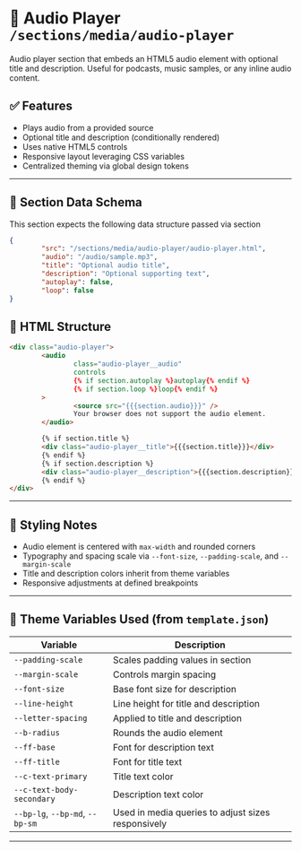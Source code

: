 # 📂 Audio Player `/sections/media/audio-player`

Audio player section that embeds an HTML5 audio element with optional title and description. Useful for podcasts, music samples, or any inline audio content.

## ✅ Features

-   Plays audio from a provided source
-   Optional title and description (conditionally rendered)
-   Uses native HTML5 controls
-   Responsive layout leveraging CSS variables
-   Centralized theming via global design tokens

---

## 🧾 Section Data Schema

This section expects the following data structure passed via section

```json
{
        "src": "/sections/media/audio-player/audio-player.html",
        "audio": "/audio/sample.mp3",
        "title": "Optional audio title",
        "description": "Optional supporting text",
        "autoplay": false,
        "loop": false
}
```

## 🧱 HTML Structure

```html
<div class="audio-player">
        <audio
                class="audio-player__audio"
                controls
                {% if section.autoplay %}autoplay{% endif %}
                {% if section.loop %}loop{% endif %}
        >
                <source src="{{{section.audio}}}" />
                Your browser does not support the audio element.
        </audio>

        {% if section.title %}
        <div class="audio-player__title">{{{section.title}}}</div>
        {% endif %}
        {% if section.description %}
        <div class="audio-player__description">{{{section.description}}}</div>
        {% endif %}
</div>
```

---

## 🎨 Styling Notes

-   Audio element is centered with `max-width` and rounded corners
-   Typography and spacing scale via `--font-size`, `--padding-scale`, and `--margin-scale`
-   Title and description colors inherit from theme variables
-   Responsive adjustments at defined breakpoints

---

## 🧩 Theme Variables Used (from `template.json`)

| Variable                        | Description                                        |
| ------------------------------- | -------------------------------------------------- |
| `--padding-scale`               | Scales padding values in section                   |
| `--margin-scale`                | Controls margin spacing                            |
| `--font-size`                   | Base font size for description                     |
| `--line-height`                 | Line height for title and description              |
| `--letter-spacing`              | Applied to title and description                   |
| `--b-radius`                    | Rounds the audio element                           |
| `--ff-base`                     | Font for description text                          |
| `--ff-title`                    | Font for title text                                |
| `--c-text-primary`              | Title text color                                   |
| `--c-text-body-secondary`       | Description text color                             |
| `--bp-lg`, `--bp-md`, `--bp-sm` | Used in media queries to adjust sizes responsively |

---
